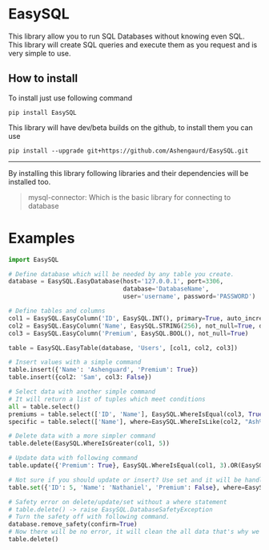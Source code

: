 # EasySQL
This library allow you to run SQL Databases without knowing even SQL.  
This library will create SQL queries and execute them as you request and is very simple to use.


## How to install
To install just use following command
```shell
pip install EasySQL
```
This library will have dev/beta builds on the github, to install them you can use
```shell
pip install --upgrade git+https://github.com/Ashengaurd/EasySQL.git
```
***
By installing this library following libraries and their dependencies will be installed too.
> mysql-connector: Which is the basic library for connecting to database

# Examples

```python
import EasySQL

# Define database which will be needed by any table you create.
database = EasySQL.EasyDatabase(host='127.0.0.1', port=3306,
                                database='DatabaseName',
                                user='username', password='PASSWORD')

# Define tables and columns
col1 = EasySQL.EasyColumn('ID', EasySQL.INT(), primary=True, auto_increment=True)
col2 = EasySQL.EasyColumn('Name', EasySQL.STRING(256), not_null=True, default='Missing')
col3 = EasySQL.EasyColumn('Premium', EasySQL.BOOL(), not_null=True)

table = EasySQL.EasyTable(database, 'Users', [col1, col2, col3])

# Insert values with a simple command
table.insert({'Name': 'Ashenguard', 'Premium': True})
table.insert({col2: 'Sam', col3: False})

# Select data with another simple command
# It will return a list of tuples which meet conditions
all = table.select()
premiums = table.select(['ID', 'Name'], EasySQL.WhereIsEqual(col3, True))
specific = table.select(['Name'], where=EasySQL.WhereIsLike(col2, "Ash%").AND(EasySQL.WhereIsLesserEqual(col1, 5)))

# Delete data with a more simpler command
table.delete(EasySQL.WhereIsGreater(col1, 5))

# Update data with following command
table.update({'Premium': True}, EasySQL.WhereIsEqual(col1, 3).OR(EasySQL.WhereIsEqual(col2, 'Sam')))

# Not sure if you should update or insert? Use set and it will be handled
table.set({'ID': 5, 'Name': 'Nathaniel', 'Premium': False}, where=EasySQL.WhereIsEqual(col1, 5))

# Safety error on delete/update/set without a where statement
# table.delete() -> raise EasySQL.DatabaseSafetyException
# Turn the safety off with following command.
database.remove_safety(confirm=True)
# Now there will be no error, it will clean the all data that's why we had safety lock
table.delete()
```
